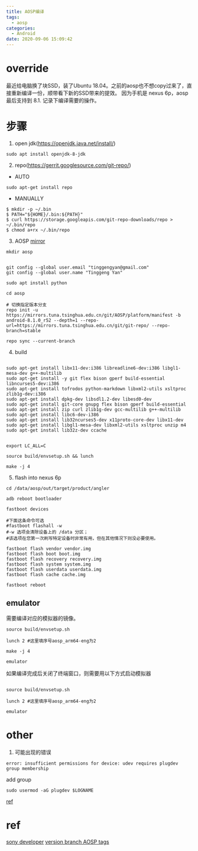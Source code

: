 ```yaml
---
title: AOSP编译
tags:
  - aosp
categories:
  - Android
date: 2020-09-06 15:09:42
---
```


# override 
最近给电脑换了块SSD，装了Ubuntu 18.04。之前的aosp也不想copy过来了，直接重新编译一份，顺带看下新的SSD带来的提效。
因为手机是 nexus 6p，aosp 最后支持到 8.1. 记录下编译需要的操作。

# 步骤

1. open jdk(https://openjdk.java.net/install/)
```shell
sudo apt install openjdk-8-jdk
```

2. repo(https://gerrit.googlesource.com/git-repo/)

- AUTO
```shell
sudo apt-get install repo
```

- MANUALLY

```shell
$ mkdir -p ~/.bin
$ PATH="${HOME}/.bin:${PATH}"
$ curl https://storage.googleapis.com/git-repo-downloads/repo > ~/.bin/repo
$ chmod a+rx ~/.bin/repo

```

3. AOSP [mirror](https://mirrors.tuna.tsinghua.edu.cn/help/AOSP/)

```shell
mkdir aosp
```

```shell

git config --global user.email "tinggengyan@gmail.com"
git config --global user.name "Tinggeng Yan"

sudo apt install python

cd aosp

# 切换指定版本分支 
repo init -u https://mirrors.tuna.tsinghua.edu.cn/git/AOSP/platform/manifest -b android-8.1.0_r52 --depth=1 --repo-url=https://mirrors.tuna.tsinghua.edu.cn/git/git-repo/ --repo-branch=stable

repo sync --current-branch

```

4. build

```shell

sudo apt-get install libx11-dev:i386 libreadline6-dev:i386 libgl1-mesa-dev g++-multilib
sudo apt-get install -y git flex bison gperf build-essential libncurses5-dev:i386
sudo apt-get install tofrodos python-markdown libxml2-utils xsltproc zlib1g-dev:i386
sudo apt-get install dpkg-dev libsdl1.2-dev libesd0-dev
sudo apt-get install git-core gnupg flex bison gperf build-essential
sudo apt-get install zip curl zlib1g-dev gcc-multilib g++-multilib
sudo apt-get install libc6-dev-i386
sudo apt-get install lib32ncurses5-dev x11proto-core-dev libx11-dev
sudo apt-get install libgl1-mesa-dev libxml2-utils xsltproc unzip m4
sudo apt-get install lib32z-dev ccache

```


```shell

export LC_ALL=C

source build/envsetup.sh && lunch

make -j 4

```


5. flash into nexus 6p

```shell
cd /data/aosp/out/target/product/angler

adb reboot bootloader

fastboot devices

#下面这条命令可选
#fastboot flashall -w
#-w 选项会清除设备上的 /data 分区；
#该选项在您第一次刷写特定设备时非常有用，但在其他情况下则没必要使用。

fastboot flash vendor vendor.img
fastboot flash boot boot.img
fastboot flash recovery recovery.img
fastboot flash system system.img
fastboot flash userdata userdata.img
fastboot flash cache cache.img

fastboot reboot

```


## emulator
需要编译对应的模拟器的镜像。

```shell
source build/envsetup.sh

lunch 2 #这里填序号aosp_arm64-eng为2

make -j 4

emulator
```



如果编译完成后关闭了终端窗口，则需要用以下方式启动模拟器

```shell

source build/envsetup.sh

lunch 2 #这里填序号aosp_arm64-eng为2

emulator

```



# other

1. 可能出现的错误
```shell
error: insufficient permissions for device: udev requires plugdev group membership
```

add group
```shell
sudo usermod -aG plugdev $LOGNAME
```

[ref](https://developer.android.com/studio/run/device)

# ref

[sony developer](https://developer.sony.com/develop/open-devices/guides/aosp-build-instructions/build-aosp-nougat-8-1-oreo-4-4/#tutorial-step-2)
[version branch AOSP tags](https://source.android.com/setup/start/build-numbers#source-code-tags-and-builds)
